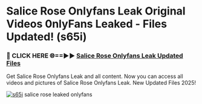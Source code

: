 # Salice Rose Onlyfans Leak Original Videos 0nlyFans Leaked - Files Updated! (s65i)

<h3>🔴 CLICK HERE 🌐==►► <a href="https://tinyurl.com/4seja8ks" rel="nofollow">Salice Rose Onlyfans Leak Updated Files</a></h3>

Get Salice Rose Onlyfans Leak and all content. Now you can access all videos and pictures of Salice Rose Onlyfans Leak. New Updated Files 2025!

[![s65i](https://i.imgur.com/EWjZXRe.gif)](https://tinyurl.com/4seja8ks)
salice rose leaked onlyfans